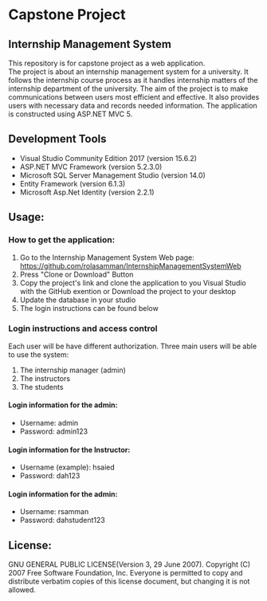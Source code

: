# Capstone Project
## Internship Management System
This repository is for capstone project as a web application.  
The project is about an internship management system for a university. It follows the internship course process as it handles internship matters of the internship department of the university. The aim of the project is to make communications between users most efficient and effective. It also provides users with necessary data and records needed information.
The application is constructed using ASP.NET MVC 5.

## Development Tools
* Visual Studio Community Edition 2017 (version 15.6.2)
* ASP.NET MVC Framework (version 5.2.3.0)
* Microsoft SQL Server Management Studio (version 14.0)
* Entity Framework (version 6.1.3)
* Microsoft Asp.Net Identity (version 2.2.1)

## Usage: 
### How to get the application:
1. Go to the Internship Management System Web page: https://github.com/rolasamman/InternshipManagementSystemWeb
2. Press "Clone or Download" Button
3. Copy the project's link and clone the application to you Visual Studio with the GitHub exention
    or Download the project to your desktop
4. Update the database in your studio 
5. The login instructions can be found below

### Login instructions and access control
Each user will be have different authorization. Three main users will be able to use the system: 
1. The internship manager (admin)
2. The instructors 
3. The students

#### Login information for the admin:

* Username: admin
* Password: admin123

#### Login information for the Instructor:

* Username (example): hsaied
* Password: dah123

#### Login information for the admin:

* Username: rsamman
* Password: dahstudent123

## License: 
GNU GENERAL PUBLIC LICENSE(Version 3, 29 June 2007).
     Copyright (C) 2007 Free Software Foundation, Inc.
     Everyone is permitted to copy and distribute verbatim copies
     of this license document, but changing it is not allowed.



